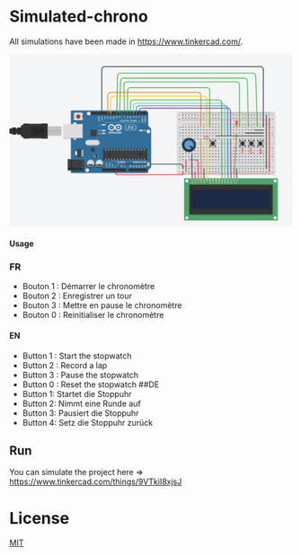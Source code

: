 # Simulated-chrono

All simulations have been made in https://www.tinkercad.com/.

![alt text](https://github.com/AsareelDadiouari/Simulated-chrono/blob/main/chrono_card.png?raw=true)

#### Usage
  ### FR
  * Bouton 1 : Démarrer le chronomètre
  * Bouton 2 : Enregistrer un tour
  * Bouton 3 : Mettre en pause le chronomètre
  * Bouton 0 : Reinitialiser le chronomètre
  
  #### EN
  * Button 1 : Start the stopwatch
  * Button 2 : Record a lap
  * Button 3 : Pause the stopwatch
  * Button 0 : Reset the stopwatch
  ##DE
  * Button 1: Startet die Stoppuhr
  * Button 2: Nimmt eine Runde auf 
  * Button 3: Pausiert die Stoppuhr
  * Button 4: Setz die Stoppuhr zurück 
## Run
You can simulate the project here => https://www.tinkercad.com/things/9VTkiI8xjsJ

# License
[MIT](https://choosealicense.com/licenses/mit/)
